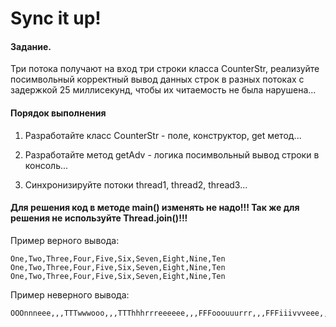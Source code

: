 # Sync it up!

#### Задание. 
Три потока получают на вход три строки класса CounterStr, 
реализуйте посимвольный корректный вывод данных строк в разных потоках с задержкой 25 миллисекунд,
чтобы их читаемость не была нарушена...

#### Порядок выполнения

1. Разработайте класс CounterStr - поле, конструктор, get метод...

2. Разработайте метод getAdv - логика посимвольный вывод строки в консоль...

3. Синхронизируйте потоки thread1, thread2, thread3...

#### Для решения код в методе main() изменять не надо!!! Так же для решения не используйте Thread.join()!!!

Пример верного вывода: 
```
One,Two,Three,Four,Five,Six,Seven,Eight,Nine,Ten One,Two,Three,Four,Five,Six,Seven,Eight,Nine,Ten One,Two,Three,Four,Five,Six,Seven,Eight,Nine,Ten
```
Пример неверного вывода: 
```
OOOnnneee,,,TTTwwwooo,,,TTThhhrrreeeeee,,,FFFooouuurrr,,,FFFiiivvveee,,,SSSiiixxx,,,SSSeeevvveeennn,,,EEEiiiggghhhttt,,,NNNiiinnneee,,,TTTeeennn
```
